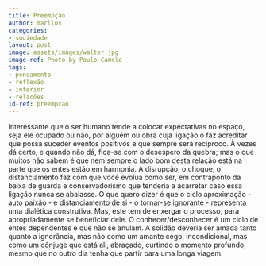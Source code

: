 ```yaml
---
title: Preempção
author: marllus
categories:
- sociedade
layout: post
image: assets/images/walter.jpg
image-ref: Photo by Paulo Camelo
tags:
- pensamento
- reflexão
- interior
- relacões
id-ref: preempcao
---
```


Interessante que o ser humano tende a colocar expectativas no espaço, seja ele ocupado ou não, por alguém ou obra cuja ligação o faz acreditar que possa suceder eventos positivos e que sempre será recíproco. À vezes dá certo, e quando não dá, fica-se com o desespero da quebra; mas o que muitos não sabem é que nem sempre o lado bom desta relação está na parte que os entes estão em harmonia. A disrupção, o choque, o distanciamento faz com que você evolua como ser, em contraponto da baixa de guarda e conservadorismo que tenderia a acarretar caso essa ligação nunca se abalasse. O que quero dizer é que o ciclo aproximação - auto paixão - e distanciamento de si - o tornar-se ignorante - representa uma dialética construtiva. Mas, este tem de enxergar o processo, para apropriadamente se beneficiar dele. O conhecer/desconhecer é um ciclo de entes dependentes e que não se anulam. A solidão deveria ser amada tanto quanto a ignorância, mas não como um amante cego, incondicional, mas como um cônjuge que está ali, abraçado, curtindo o momento profundo, mesmo que no outro dia tenha que partir para uma longa viagem. 
